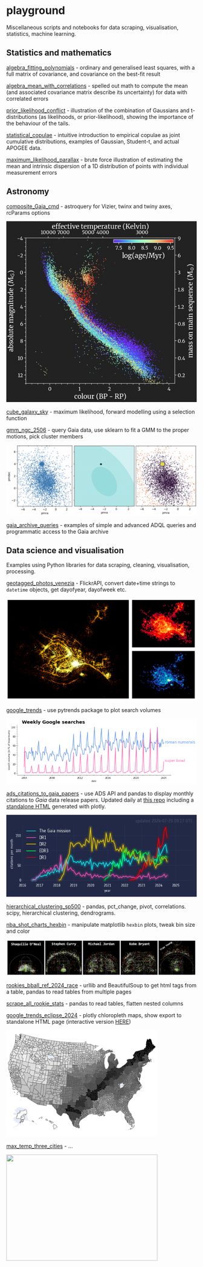 # playground
Miscellaneous scripts and notebooks for data scraping, visualisation, statistics, machine learning.



## Statistics and mathematics

[algebra_fitting_polynomials](/statistics/algebra_fitting_polynomials.ipynb) - ordinary and generalised least squares, with a full matrix of covariance, and covariance on the best-fit result

[algebra_mean_with_correlations](/statistics/algebra_mean_with_correlations.ipynb) - spelled out math to compute the mean (and associated covariance matrix describe its uncertainty) for data with correlated errors

[prior_likelihood_conflict](/statistics/prior_likelihood_conflict.ipynb) - illustration of the combination of Gaussians and t-distributions (as likelihoods, or prior-likelihood), showing the importance of the behaviour of the tails.

[statistical_copulae](/statistics/statistical_copulae.ipynb) - intuitive introduction to empirical copulae as joint cumulative distributions, examples of Gaussian, Student-t, and actual APOGEE data.

[maximum_likelihood_parallax](/statistics/maximum_likelihood_parallax.ipynb) - brute force illustration of estimating the mean and intrinsic dispersion of a 1D distribution of points with individual measurement errors

## Astronomy

[composite_Gaia_cmd](composite_Gaia_cmd.ipynb) - astroquery for Vizier, twinx and twiny axes, rcParams options

![image](/img/img_cmd.png)

[cube_galaxy_sky](/statistics/cube_galaxy_sky.ipynb) - maximum likelihood, forward modelling using a selection function

[gmm_ngc_2506](gmm_ngc_2506.ipynb) - query Gaia data, use sklearn to fit a GMM to the proper motions, pick cluster members

![image](/img/img_gmm_ngc2506.png)

[gaia_archive_queries](gaia_archive_queries.ipynb) - examples of simple and advanced ADQL queries and programmatic access to the Gaia archive

## Data science and visualisation

Examples using Python libraries for data scraping, cleaning, visualisation, processing.

[geotagged_photos_venezia](geotagged_photos_venezia.ipynb) - FlickrAPI, convert date+time strings to `datetime` objects, get dayofyear, dayofweek etc.

![image](/img/img_venezia.png)

[google_trends](google_trends.ipynb) - use pytrends package to plot search volumes

![image](/img/img_google_trends.png)

[ads_citations_to_gaia_papers](ads_citations_to_gaia_papers.ipynb) - use ADS API and pandas to display monthly citations to *Gaia* data release papers. Updated daily at [this repo](https://github.com/TristanCantatGaudin/ADS-Gaia-Citations) including a [standalone HTML](https://tristancantatgaudin.github.io/ADS-Gaia-Citations/ads-citations-plotly.html) generated with plotly.

![image](https://raw.githubusercontent.com/TristanCantatGaudin/ADS-Gaia-Citations/main/citations_per_month.png)

[hierarchical_clustering_sp500](hierarchical_clustering_sp500.ipynb) - pandas, pct_change, pivot, correlations. scipy, hierarchical clustering, dendrograms. 

[nba_shot_charts_hexbin](/nba/nba_shot_charts_hexbin.ipynb) - manipulate matplotlib `hexbin` plots, tweak bin size and color

![image](/nba/hexbin_shot_charts.png)

[rookies_bball_ref_2024_race](/nba/rookies_bball_ref_2024_race.ipynb) - urllib and BeautifulSoup to get html tags from a table, pandas to read tables from multiple pages

[scrape_all_rookie_stats](/nba/scrape_all_rookie_stats.ipynb) - pandas to read tables, flatten nested columns

[google_trends_eclipse_2024](google_trends_eclipse_2024.ipynb) - plotly chloropleth maps, show export to standalone HTML page (interactive version [HERE](https://tristancantatgaudin.github.io/docs/google_trends_eclipse_2024.html))

<img src="https://github.com/TristanCantatGaudin/playground/blob/main/img/google_trends_eclipse_2024.png?raw=true" width=400 height=280 />


[max_temp_three_cities](max_temp_three_cities.ipynb) - ...

<img src="https://github.com/TristanCantatGaudin/playground/blob/main/img/max_temp_1950_2024.png.png?raw=true" width=400 height=280 />





